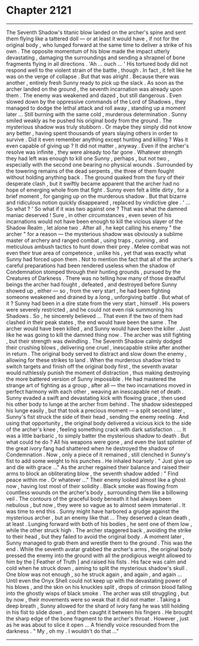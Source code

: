 
# Chapter 2121


---

The Seventh Shadow's titanic blow landed on the archer's spine and sent them flying like a tattered doll — or at least it would have , if not for the original body , who lunged forward at the same time to deliver a strike of his own . The opposite momentum of his blow made the impact utterly devastating , damaging the surroundings and sending a shrapnel of bone fragments flying in all directions .
'Ah … ouch … '
His tortured body did not respond well to the violent strain of the battle , though . In fact , it felt like he was on the verge of collapse . But that was alright . Because there was another , entirely fresh Sunny ready to pick up the slack . As soon as the archer landed on the ground , the seventh incarnation was already upon them . The enemy was weakened and dazed , but still dangerous . Even slowed down by the oppressive commands of the Lord of Shadows , they managed to dodge the lethal attack and roll away , standing up a moment later ...
Still burning with the same cold , murderous determination .
Sunny smiled weakly as he pushed his original body from the ground .
The mysterious shadow was truly stubborn . Or maybe they simply did not know any better , having spent thousands of years slaying others in order to survive . Did it even remember anything except hunting and killing ? Was it even capable of giving up ?
It did not matter , anyway . Even if the archer's resolve was infinite , they were already too far gone . Whatever strength they had left was enough to kill one Sunny , perhaps , but not two , especially with the second one bearing no physical wounds . Surrounded by the towering remains of the dead serpents , the three of them fought without holding anything back . The ground quaked from the fury of their desperate clash , but it swiftly became apparent that the archer had no hope of emerging whole from that fight .
Sunny even felt a little dirty , for a brief moment , for ganging up on the murderous shadow . But that bizarre and ridiculous notion quickly disappeared , replaced by vindictive glee . ' ... So what ? '
So what if it was two against one ?
That was what the damned maniac deserved !
Sure , in other circumstances , even seven of his incarnations would not have been enough to kill the vicious slayer of the Shadow Realm , let alone two . After all , he kept calling his enemy " the archer " for a reason — the mysterious shadow was obviously a sublime master of archery and ranged combat , using traps , cunning , and meticulous ambush tactics to hunt down their prey . Melee combat was not even their true area of competence , unlike his , yet that was exactly what Sunny had forced upon them . Not to mention the fact that all of the archer's careful preparations had been rendered useless when the shadow of Condemnation stomped through their hunting grounds , pursued by the Creatures of Darkness . There was no telling how many of those dreadful beings the archer had fought , defeated , and destroyed before Sunny showed up , either — so , from the very start , he had been fighting someone weakened and drained by a long , unforgiving battle .
But what of it ? Sunny had been in a dire state from the very start , himself . His powers were severely restricted , and he could not even risk summoning his Shadows . So , he sincerely believed …
That even if the two of them had clashed in their peak states , the end would have been the same . The archer would have been killed , and Sunny would have been the killer . Just like he was going to kill the damned thing now .
The archer was still fighting , but their strength was dwindling . The Seventh Shadow calmly dodged their crushing blows , delivering one cruel , inescapable strike after another in return . The original body served to distract and slow down the enemy , allowing for these strikes to land . When the murderous shadow tried to switch targets and finish off the original body first , the seventh avatar would ruthlessly punish the moment of distraction , thus making destroying the more battered version of Sunny impossible . He had mastered the strange art of fighting as a group , after all — the two incarnations moved in perfect harmony with each other , weaving an inescapable net of death . Sunny evaded a swift and devastating kick with flowing grace , then used his other body to lunge at the archer from behind . The shadow sidestepped his lunge easily , but that took a precious moment — a split second later , Sunny's fist struck the side of their head , sending the enemy reeling . And using that opportunity , the original body delivered a vicious kick to the side of the archer's knee , feeling something crack with dark satisfaction .
… It was a little barbaric , to simply batter the mysterious shadow to death . But what could he do ? All his weapons were gone , and even the last splinter of the great ivory fang had shattered when he destroyed the shadow of Condemnation . Now , only a piece of it remained , still clenched in Sunny's fist to add some weight to his punches . He inhaled hoarsely .
" Just give up and die with grace …"
As the archer regained their balance and raised their arms to block an obliterating blow , the seventh shadow added :
" Find peace within me . Or whatever …"
Their enemy looked almost like a ghost now , having lost most of their solidity . Black smoke was flowing from countless wounds on the archer's body , surrounding them like a billowing veil . The contours of the graceful body beneath it had always been nebulous , but now , they were so vague as to almost seem immaterial . It was time to end this . Sunny might have harbored a grudge against the mysterious archer , but an enemy like that …
They deserved a clean death , at least . Lunging forward with both of his bodies , he sent one of them low , while the other struck high . The archer staggered back , avoiding the strike to their head , but they failed to avoid the original body . A moment later , Sunny managed to grab them and wrestle them to the ground . This was the end . While the seventh avatar grabbed the archer's arms , the original body pressed the enemy into the ground with all the prodigious weight allowed to him by the [ Feather of Truth ] and raised his fists . His face was calm and cold when he struck down , aiming to split the mysterious shadow's skull . One blow was not enough , so he struck again , and again , and again …
Until even the Onyx Shell could not keep up with the devastating power of his blows , and the skin on his knuckles split , drops of crimson blood falling into the ghostly wisps of black smoke . The archer was still struggling , but by now , their movements were so weak that it did not matter . Taking a deep breath , Sunny allowed for the shard of ivory fang he was still holding in his fist to slide down , and then caught it between his fingers . He brought the sharp edge of the bone fragment to the archer's throat . However , just as he was about to slice it open ...
A friendly voice resounded from the darkness .
" My , oh my . I wouldn't do that …"

---

